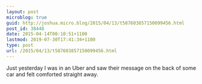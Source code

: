 ```yaml
---
layout: post
microblog: true
guid: http://joshua.micro.blog/2015/04/13/t587603857150099456.html
post_id: 38448
date: 2015-04-14T00:10:51+1100
lastmod: 2019-07-30T17:41:34+1100
type: post
url: /2015/04/13/t587603857150099456.html
---
```

Just yesterday I was in an Uber and saw their message on the back of some car and felt comforted straight away.
